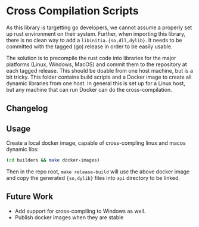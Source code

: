 # Cross Compilation Scripts

As this library is targetting go developers, we cannot assume a properly set up
rust environment on their system. Further, when importing this library, there is no
clean way to add a `libinitia.{so,dll,dylib}`. It needs to be committed with the
tagged (go) release in order to be easily usable.

The solution is to precompile the rust code into libraries for the major platforms
(Linux, Windows, MacOS) and commit them to the repository at each tagged release.
This should be doable from one host machine, but is a bit tricky. This folder
contains build scripts and a Docker image to create all dynamic libraries from one
host. In general this is set up for a Linux host, but any machine that can run Docker
can do the cross-compilation.

## Changelog

## Usage

Create a local docker image, capable of cross-compling linux and macos dynamic libs:

```sh
(cd builders && make docker-images)
```

Then in the repo root, `make release-build` will use the above docker image and
copy the generated `{so,dylib}` files into `api` directory to be linked.

## Future Work

- Add support for cross-compiling to Windows as well.
- Publish docker images when they are stable
